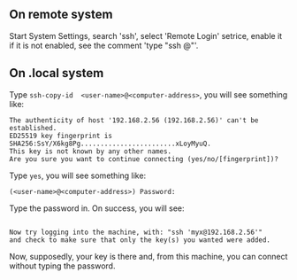##    On remote system

Start System Settings, search 'ssh', select 'Remote Login' setrice, enable it if
it is not enabled, see the comment 'type "ssh <user-name>@<computer-address>"'.

##    On .local system

Type `ssh-copy-id  <user-name>@<computer-address>`, you will see something like:

```text
The authenticity of host '192.168.2.56 (192.168.2.56)' can't be established.
ED25519 key fingerprint is SHA256:SsY/X6kg8Pg........................xLoyMyuQ.
This key is not known by any other names.
Are you sure you want to continue connecting (yes/no/[fingerprint])? 
```

Type `yes`, you will see something like:

```text
(<user-name>@<computer-address>) Password:
```

Type the password in. On success, you will see:

```text

Now try logging into the machine, with: "ssh 'myx@192.168.2.56'"
and check to make sure that only the key(s) you wanted were added.

```

Now, supposedly, your key is there and, from this machine, you can connect without 
typing the password.